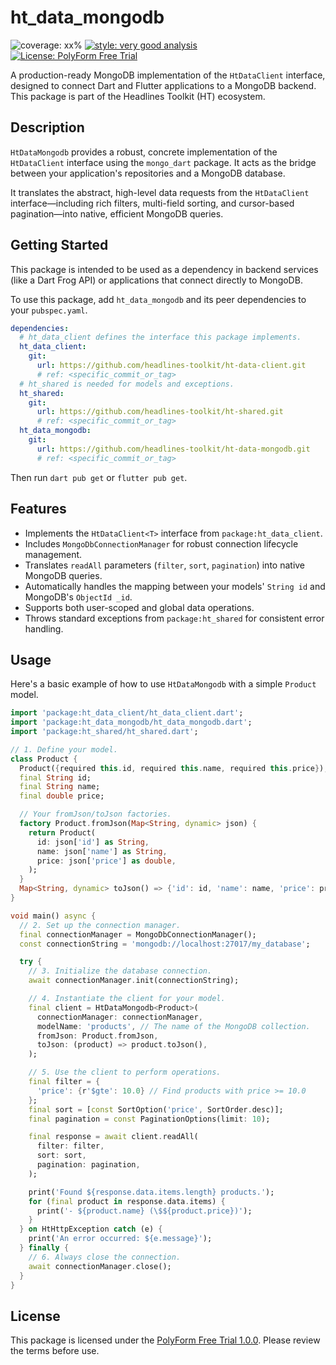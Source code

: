 # ht_data_mongodb

![coverage: xx%](https://img.shields.io/badge/coverage-XX-green)
[![style: very good analysis](https://img.shields.io/badge/style-very_good_analysis-B22C89.svg)](https://pub.dev/packages/very_good_analysis)
[![License: PolyForm Free Trial](https://img.shields.io/badge/License-PolyForm%20Free%20Trial-blue)](https://polyformproject.org/licenses/free-trial/1.0.0)

A production-ready MongoDB implementation of the `HtDataClient` interface, designed to connect Dart and Flutter applications to a MongoDB backend. This package is part of the Headlines Toolkit (HT) ecosystem.

## Description

`HtDataMongodb` provides a robust, concrete implementation of the `HtDataClient` interface using the `mongo_dart` package. It acts as the bridge between your application's repositories and a MongoDB database.

It translates the abstract, high-level data requests from the `HtDataClient` interface—including rich filters, multi-field sorting, and cursor-based pagination—into native, efficient MongoDB queries.

## Getting Started

This package is intended to be used as a dependency in backend services (like a Dart Frog API) or applications that connect directly to MongoDB.

To use this package, add `ht_data_mongodb` and its peer dependencies to your `pubspec.yaml`.

```yaml
dependencies:
  # ht_data_client defines the interface this package implements.
  ht_data_client:
    git:
      url: https://github.com/headlines-toolkit/ht-data-client.git
      # ref: <specific_commit_or_tag>
  # ht_shared is needed for models and exceptions.
  ht_shared:
    git:
      url: https://github.com/headlines-toolkit/ht-shared.git
      # ref: <specific_commit_or_tag>
  ht_data_mongodb:
    git:
      url: https://github.com/headlines-toolkit/ht-data-mongodb.git
      # ref: <specific_commit_or_tag>
```

Then run `dart pub get` or `flutter pub get`.

## Features

- Implements the `HtDataClient<T>` interface from `package:ht_data_client`.
- Includes `MongoDbConnectionManager` for robust connection lifecycle management.
- Translates `readAll` parameters (`filter`, `sort`, `pagination`) into native MongoDB queries.
- Automatically handles the mapping between your models' `String id` and MongoDB's `ObjectId _id`.
- Supports both user-scoped and global data operations.
- Throws standard exceptions from `package:ht_shared` for consistent error handling.

## Usage

Here's a basic example of how to use `HtDataMongodb` with a simple `Product` model.

```dart
import 'package:ht_data_client/ht_data_client.dart';
import 'package:ht_data_mongodb/ht_data_mongodb.dart';
import 'package:ht_shared/ht_shared.dart';

// 1. Define your model.
class Product {
  Product({required this.id, required this.name, required this.price});
  final String id;
  final String name;
  final double price;

  // Your fromJson/toJson factories.
  factory Product.fromJson(Map<String, dynamic> json) {
    return Product(
      id: json['id'] as String,
      name: json['name'] as String,
      price: json['price'] as double,
    );
  }
  Map<String, dynamic> toJson() => {'id': id, 'name': name, 'price': price};
}

void main() async {
  // 2. Set up the connection manager.
  final connectionManager = MongoDbConnectionManager();
  const connectionString = 'mongodb://localhost:27017/my_database';

  try {
    // 3. Initialize the database connection.
    await connectionManager.init(connectionString);

    // 4. Instantiate the client for your model.
    final client = HtDataMongodb<Product>(
      connectionManager: connectionManager,
      modelName: 'products', // The name of the MongoDB collection.
      fromJson: Product.fromJson,
      toJson: (product) => product.toJson(),
    );

    // 5. Use the client to perform operations.
    final filter = {
      'price': {r'$gte': 10.0} // Find products with price >= 10.0
    };
    final sort = [const SortOption('price', SortOrder.desc)];
    final pagination = const PaginationOptions(limit: 10);

    final response = await client.readAll(
      filter: filter,
      sort: sort,
      pagination: pagination,
    );

    print('Found ${response.data.items.length} products.');
    for (final product in response.data.items) {
      print('- ${product.name} (\$${product.price})');
    }
  } on HtHttpException catch (e) {
    print('An error occurred: ${e.message}');
  } finally {
    // 6. Always close the connection.
    await connectionManager.close();
  }
}
```

## License

This package is licensed under the [PolyForm Free Trial 1.0.0](/LICENSE). Please review the terms before use.